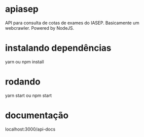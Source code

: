 # apiasep
API para consulta de cotas de exames do IASEP. Basicamente um webcrawler. Powered by NodeJS.

# instalando dependências
yarn ou npm install

# rodando
yarn start ou npm start

# documentação
localhost:3000/api-docs
